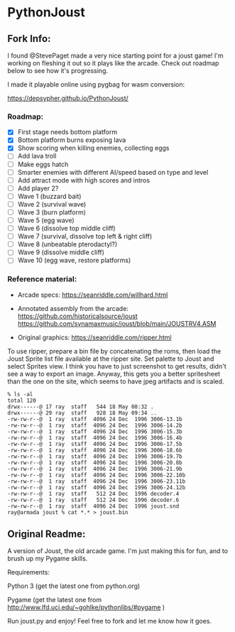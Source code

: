 PythonJoust
===========

## Fork Info:
I found @StevePaget made a very nice starting point for a joust game! I'm working on fleshing it out so it plays like the arcade. Check out roadmap below to see how it's progressing.

I made it playable online using pygbag for wasm conversion:

https://depsypher.github.io/PythonJoust/

### Roadmap:
- [x] First stage needs bottom platform
- [x] Bottom platform burns exposing lava
- [x] Show scoring when killing enemies, collecting eggs
- [ ] Add lava troll
- [ ] Make eggs hatch
- [ ] Smarter enemies with different AI/speed based on type and level
- [ ] Add attract mode with high scores and intros
- [ ] Add player 2?
- [ ] Wave 1 (buzzard bait)
- [ ] Wave 2 (survival wave)
- [ ] Wave 3 (burn platform)
- [ ] Wave 5 (egg wave)
- [ ] Wave 6 (dissolve top middle cliff)
- [ ] Wave 7 (survival, dissolve top left & right cliff)
- [ ] Wave 8 (unbeatable pterodactyl?)
- [ ] Wave 9 (dissolve middle cliff)
- [ ] Wave 10 (egg wave, restore platforms)

### Reference material:
* Arcade specs: https://seanriddle.com/willhard.html

* Annotated assembly from the arcade:
https://github.com/historicalsource/joust
https://github.com/synamaxmusic/joust/blob/main/JOUSTRV4.ASM


* Original graphics:
https://seanriddle.com/ripper.html

To use ripper, prepare a bin file by concatenating the roms, then load the Joust Sprite list file available at the ripper site. Set palette to Joust and select Sprites view. I think you have to just screenshot to get results, didn't see a way to export an image. Anyway, this gets you a better spritesheet than the one on the site, which seems to have jpeg artifacts and is scaled. 
```
% ls -al
total 120
drwx------@ 17 ray  staff   544 18 May 08:32 .
drwx------@ 29 ray  staff   928 18 May 09:34 ..
-rw-rw-r--@  1 ray  staff  4096 24 Dec  1996 3006-13.1b
-rw-rw-r--@  1 ray  staff  4096 24 Dec  1996 3006-14.2b
-rw-rw-r--@  1 ray  staff  4096 24 Dec  1996 3006-15.3b
-rw-rw-r--@  1 ray  staff  4096 24 Dec  1996 3006-16.4b
-rw-rw-r--@  1 ray  staff  4096 24 Dec  1996 3006-17.5b
-rw-rw-r--@  1 ray  staff  4096 24 Dec  1996 3006-18.6b
-rw-rw-r--@  1 ray  staff  4096 24 Dec  1996 3006-19.7b
-rw-rw-r--@  1 ray  staff  4096 24 Dec  1996 3006-20.8b
-rw-rw-r--@  1 ray  staff  4096 24 Dec  1996 3006-21.9b
-rw-rw-r--@  1 ray  staff  4096 24 Dec  1996 3006-22.10b
-rw-rw-r--@  1 ray  staff  4096 24 Dec  1996 3006-23.11b
-rw-rw-r--@  1 ray  staff  4096 24 Dec  1996 3006-24.12b
-rw-rw-r--@  1 ray  staff   512 24 Dec  1996 decoder.4
-rw-rw-r--@  1 ray  staff   512 24 Dec  1996 decoder.6
-rw-rw-r--@  1 ray  staff  4096 24 Dec  1996 joust.snd
ray@armada joust % cat *.* > joust.bin
```


## Original Readme:
A version of Joust, the old arcade game. I'm just making this for fun, and to brush up my Pygame skills.

Requirements:

Python 3 (get the latest one from python.org)

Pygame (get the latest one from http://www.lfd.uci.edu/~gohlke/pythonlibs/#pygame )

Run joust.py and enjoy!
Feel free to fork and let me know how it goes.

